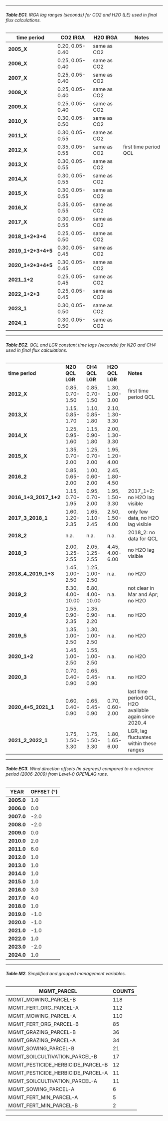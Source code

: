 


---

###### **Table EC1**. IRGA lag ranges (seconds) for CO2 and H2O (LE) used in final flux calculations.

| **time period**    | **CO2 IRGA**    | **H2O IRGA** | **Notes**             |
| ------------------ | --------------- | ------------ | --------------------- |
| **2005_X**         | 0.20, 0.05-0.40 | same as CO2  |                       |
| **2006_X**         | 0.25, 0.05-0.40 | same as CO2  |                       |
| **2007_X**         | 0.25, 0.05-0.40 | same as CO2  |                       |
| **2008_X**         | 0.25, 0.05-0.40 | same as CO2  |                       |
| **2009_X**         | 0.25, 0.05-0.40 | same as CO2  |                       |
| **2010_X**         | 0.30, 0.05-0.50 | same as CO2  |                       |
| **2011_X**         | 0.30, 0.05-0.55 | same as CO2  |                       |
| **2012_X**         | 0.35, 0.05-0.55 | same as CO2  | first time period QCL |
| **2013_X**         | 0.30, 0.05-0.55 | same as CO2  |                       |
| **2014_X**         | 0.30, 0.05-0.55 | same as CO2  |                       |
| **2015_X**         | 0.30, 0.05-0.55 | same as CO2  |                       |
| **2016_X**         | 0.35, 0.05-0.55 | same as CO2  |                       |
| **2017_X**         | 0.30, 0.05-0.55 | same as CO2  |                       |
| **2018_1+2+3+4**   | 0.25, 0.05-0.50 | same as CO2  |                       |
| **2019_1+2+3+4+5** | 0.30, 0.05-0.45 | same as CO2  |                       |
| **2020_1+2+3+4+5** | 0.30, 0.05-0.45 | same as CO2  |                       |
| **2021_1+2**       | 0.25, 0.05-0.45 | same as CO2  |                       |
| **2022_1+2+3**     | 0.25, 0.05-0.45 | same as CO2  |                       |
| **2023_1**         | 0.30, 0.05-0.50 | same as CO2  |                       |
| **2024_1**         | 0.30, 0.05-0.50 | same as CO2  |                       |

---

###### **Table EC2**. QCL and LGR constant time lags (seconds) for N2O and CH4 used in final flux calculations.

|   |   |   |   |   |
|---|---|---|---|---|
|**time period**|**N2O QCL LGR**|**CH4 QCL LGR**|**H2O QCL LGR**|**Notes**|
|**2012_X**|0.85, 0.70-1.50|0.85, 0.70-1.50|1.30, 1.00-3.00|first time period QCL|
|**2013_X**|1.15, 0.85-1.70|1.10, 0.85-1.80|2.10, 1.30-3.30||
|**2014_X**|1.25, 0.95-1.60|1.15, 0.90-1.80|2.00, 1.30-3.30||
|**2015_X**|1.35, 0.70-2.00|1.25, 0.70-2.00|1.95, 1.20-4.00||
|**2016_2**|0.85, 0.65-2.00|1.00, 0.60-2.00|2.45, 1.80-4.50||
|**2016_1+3_2017_1+2**|1.15, 0.70-1.95|0.95, 0.70-2.00|1.95, 1.50-3.30|2017_1+2: no H2O lag visible|
|**2017_3_2018_1**|1.60, 1.20-2.35|1.65, 1.10-2.45|2.50, 1.50-4.00|only few data, no H2O lag visible|
|**2018_2**|n.a.|n.a.|n.a.|2018_2: no data for QCL|
|**2018_3**|2.00, 1.25-2.55|2.05, 1.25-2.55|4.45, 4.00-6.00|no H2O lag visible|
|**2018_4_2019_1+3**|1.45, 1.00-2.50|1.25, 1.00-2.50|n.a.|no H2O|
|**2019_2**|6.30, 4.00-10.00|6.80, 4.00-10.00|n.a.|not clear in Mar and Apr; no H2O|
|**2019_4**|1.55, 0.90-2.35|1.35, 0.90-2.20|n.a.|no H2O|
|**2019_5**|1.35, 1.00-2.50|1.30, 1.00-2.50|n.a.|no H2O|
|**2020_1+2**|1.45, 1.00-2.50|1.55, 1.00-2.50|n.a.|no H2O|
|**2020_3**|0.70, 0.40-0.90|0.65, 0.45-0.90|n.a.|no H2O|
|**2020_4+5_2021_1**|0.60, 0.40-0.90|0.65, 0.45-0.90|0.70, 0.60-2.00|last time period QCL, H2O available again since 2020_4|
|**2021_2_2022_1**|1.75, 1.50-3.30|1.75, 1.50-3.30|1.80, 1.65-6.00|LGR, lag fluctuates within these ranges|

---

###### **Table EC3**. Wind direction offsets (in degrees) compared to a reference period (2006-2009) from Level-0 OPENLAG runs.

| **YEAR**   | **OFFSET (°)  <br>** |
| ---------- | -------------------- |
| **2005.0** | 1.0                  |
| **2006.0** | 0.0                  |
| **2007.0** | -2.0                 |
| **2008.0** | -2.0                 |
| **2009.0** | 0.0                  |
| **2010.0** | 2.0                  |
| **2011.0** | 6.0                  |
| **2012.0** | 1.0                  |
| **2013.0** | 1.0                  |
| **2014.0** | 1.0                  |
| **2015.0** | 1.0                  |
| **2016.0** | 3.0                  |
| **2017.0** | 4.0                  |
| **2018.0** | 1.0                  |
| **2019.0** | -1.0                 |
| **2020.0** | -1.0                 |
| **2021.0** | -1.0                 |
| **2022.0** | 1.0                  |
| **2023.0** | -2.0                 |
| **2024.0** | 1.0                  |

---

###### **Table M2**. Simplified and grouped management variables.

| **MGMT_PARCEL**                   | **COUNTS** |
| --------------------------------- | ---------- |
| MGMT_MOWING_PARCEL-B              | 118        |
| MGMT_FERT_ORG_PARCEL-A            | 112        |
| MGMT_MOWING_PARCEL-A              | 110        |
| MGMT_FERT_ORG_PARCEL-B            | 85         |
| MGMT_GRAZING_PARCEL-B             | 36         |
| MGMT_GRAZING_PARCEL-A             | 34         |
| MGMT_SOWING_PARCEL-B              | 21         |
| MGMT_SOILCULTIVATION_PARCEL-B     | 17         |
| MGMT_PESTICIDE_HERBICIDE_PARCEL-B | 12         |
| MGMT_PESTICIDE_HERBICIDE_PARCEL-A | 11         |
| MGMT_SOILCULTIVATION_PARCEL-A     | 11         |
| MGMT_SOWING_PARCEL-A              | 6          |
| MGMT_FERT_MIN_PARCEL-A            | 5          |
| MGMT_FERT_MIN_PARCEL-B            | 2          |

---

